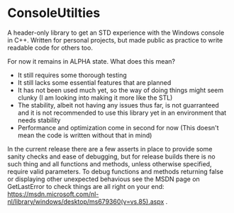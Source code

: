# ConsoleUtilties
A header-only library to get an STD experience with the Windows console in C++. Written for personal projects, but made public as practice to write readable code for others too. 

For now it remains in ALPHA state. What does this mean?
  - It still requires some thorough testing
  - It still lacks some essential features that are planned
  - It has not been used much yet, so the way of doing things might seem clunky (I am looking into making it more like the STL)
  - The stability, albeit not having any issues thus far, is not guarranteed and it is not recommended to use this library yet in
    an environment that needs stability
  - Performance and optimization come in second for now (This doesn't mean the code is written without that in mind)
    
In the current release there are a few asserts in place to provide some sanity checks and ease of debugging, but for release builds there is no such thing and all functions and methods, unless otherwise specified, require valid parameters. To debug functions and methods returning false or displaying other unexpected behavious see the MSDN page on GetLastError to check things are all right on your end: https://msdn.microsoft.com/nl-nl/library/windows/desktop/ms679360(v=vs.85).aspx .
